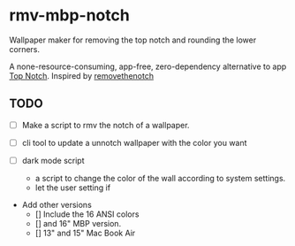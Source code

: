 # rmv-mbp-notch

Wallpaper maker for removing the top notch and rounding the lower corners.

A none-resource-consuming, app-free, zero-dependency alternative to app [Top Notch](https://topnotch.app/). Inspired by [removethenotch](removethenotch.com)

## TODO

- [ ] Make a script to rmv the notch of a wallpaper.

- [ ] cli tool to update a unnotch wallpaper with the color you want

- [ ] dark mode script
    - a script to change the color of the wall according to system settings.
    - let the user setting if

- Add other versions
    - [] Include the 16 ANSI colors
    - [] and 16" MBP version.
    - [] 13" and 15" Mac Book Air

